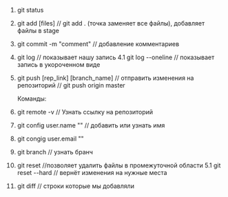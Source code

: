 1. git status
2. git add [files] // git add . (точка заменяет все файлы), добавляет файлы в stage
3. git commit -m "comment" // добавление комментариев
4. git log // показывает нашу запись
4.1 git log --oneline // показывает запись в укороченном виде
5. git push [rep_link] [branch_name] // отправить изменения на репозиторий
   // git push origin master

   Команды:
1. git remote -v // Узнать ссылку на репозиторий
2. git config user.name "" // добавить или узнать имя
3. git congig user.email ""
4. git branch // узнать бранч
5. git reset //позволяет удалить файлы в промежуточной области
5.1 git reset --hard // вернёт изменения на нужные места
6. git diff // строки которые мы добавляли